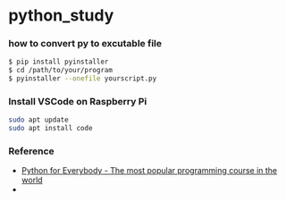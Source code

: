 # python_study


### how to convert py to excutable file
```bash
$ pip install pyinstaller
$ cd /path/to/your/program
$ pyinstaller --onefile yourscript.py
```

### Install VSCode on Raspberry Pi
```bash
sudo apt update
sudo apt install code
```

### Reference
* [Python for Everybody - The most popular programming course in the world](https://youtu.be/fvhNadKjE8g?list=PLlRFEj9H3Oj7Bp8-DfGpfAfDBiblRfl5p)
* 
